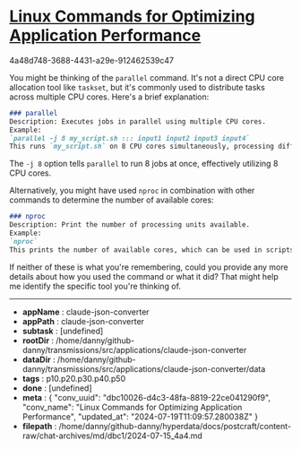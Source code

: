 # [Linux Commands for Optimizing Application Performance](https://claude.ai/chat/dbc10026-d4c3-48fa-8819-22ce041290f9)

4a48d748-3688-4431-a29e-912462539c47

 You might be thinking of the `parallel` command. It's not a direct CPU core allocation tool like `taskset`, but it's commonly used to distribute tasks across multiple CPU cores. Here's a brief explanation:

```markdown
### parallel
Description: Executes jobs in parallel using multiple CPU cores.
Example:
`parallel -j 8 my_script.sh ::: input1 input2 input3 input4`
This runs `my_script.sh` on 8 CPU cores simultaneously, processing different inputs.
```

The `-j 8` option tells `parallel` to run 8 jobs at once, effectively utilizing 8 CPU cores.

Alternatively, you might have used `nproc` in combination with other commands to determine the number of available cores:

```markdown
### nproc
Description: Print the number of processing units available.
Example:
`nproc`
This prints the number of available cores, which can be used in scripts to dynamically allocate tasks.
```

If neither of these is what you're remembering, could you provide any more details about how you used the command or what it did? That might help me identify the specific tool you're thinking of.

---

* **appName** : claude-json-converter
* **appPath** : claude-json-converter
* **subtask** : [undefined]
* **rootDir** : /home/danny/github-danny/transmissions/src/applications/claude-json-converter
* **dataDir** : /home/danny/github-danny/transmissions/src/applications/claude-json-converter/data
* **tags** : p10.p20.p30.p40.p50
* **done** : [undefined]
* **meta** : {
  "conv_uuid": "dbc10026-d4c3-48fa-8819-22ce041290f9",
  "conv_name": "Linux Commands for Optimizing Application Performance",
  "updated_at": "2024-07-19T11:09:57.280038Z"
}
* **filepath** : /home/danny/github-danny/hyperdata/docs/postcraft/content-raw/chat-archives/md/dbc1/2024-07-15_4a4.md